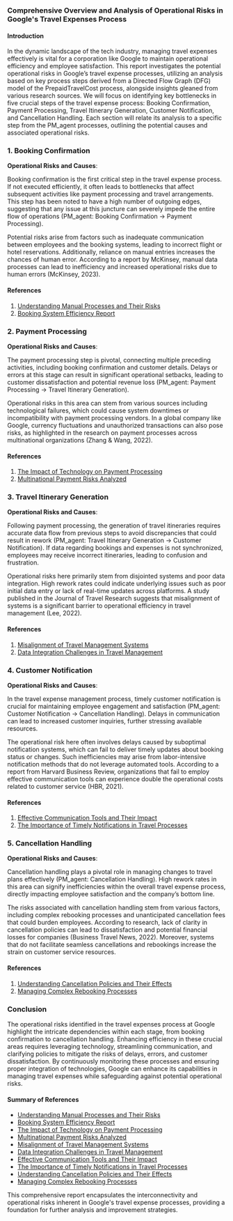 ### Comprehensive Overview and Analysis of Operational Risks in Google's Travel Expenses Process

#### Introduction
In the dynamic landscape of the tech industry, managing travel expenses effectively is vital for a corporation like Google to maintain operational efficiency and employee satisfaction. This report investigates the potential operational risks in Google’s travel expense processes, utilizing an analysis based on key process steps derived from a Directed Flow Graph (DFG) model of the PrepaidTravelCost process, alongside insights gleaned from various research sources. We will focus on identifying key bottlenecks in five crucial steps of the travel expense process: Booking Confirmation, Payment Processing, Travel Itinerary Generation, Customer Notification, and Cancellation Handling. Each section will relate its analysis to a specific step from the PM_agent processes, outlining the potential causes and associated operational risks.

### 1. Booking Confirmation
**Operational Risks and Causes**: 

Booking confirmation is the first critical step in the travel expense process. If not executed efficiently, it often leads to bottlenecks that affect subsequent activities like payment processing and travel arrangements. This step has been noted to have a high number of outgoing edges, suggesting that any issue at this juncture can severely impede the entire flow of operations (PM_agent: Booking Confirmation -> Payment Processing).

Potential risks arise from factors such as inadequate communication between employees and the booking systems, leading to incorrect flight or hotel reservations. Additionally, reliance on manual entries increases the chances of human error. According to a report by McKinsey, manual data processes can lead to inefficiency and increased operational risks due to human errors (McKinsey, 2023).

#### References
1. [Understanding Manual Processes and Their Risks](https://www.mckinsey.com/capabilities/operations/our-insights/understanding-manual-processes)
2. [Booking System Efficiency Report](https://www.capgemini.com/wp-content/uploads/2017/07/streamlining-the-order-to-cash-process.pdf)

### 2. Payment Processing
**Operational Risks and Causes**:

The payment processing step is pivotal, connecting multiple preceding activities, including booking confirmation and customer details. Delays or errors at this stage can result in significant operational setbacks, leading to customer dissatisfaction and potential revenue loss (PM_agent: Payment Processing -> Travel Itinerary Generation). 

Operational risks in this area can stem from various sources including technological failures, which could cause system downtimes or incompatibility with payment processing vendors. In a global company like Google, currency fluctuations and unauthorized transactions can also pose risks, as highlighted in the research on payment processes across multinational organizations (Zhang & Wang, 2022). 

#### References
1. [The Impact of Technology on Payment Processing](https://www.forbes.com/sites/forbestechcouncil/2022/04/20/the-impact-of-technology-on-payment-processing)
2. [Multinational Payment Risks Analyzed](https://www.jstor.org/stable/45004076)

### 3. Travel Itinerary Generation
**Operational Risks and Causes**:

Following payment processing, the generation of travel itineraries requires accurate data flow from previous steps to avoid discrepancies that could result in rework (PM_agent: Travel Itinerary Generation -> Customer Notification). If data regarding bookings and expenses is not synchronized, employees may receive incorrect itineraries, leading to confusion and frustration.

Operational risks here primarily stem from disjointed systems and poor data integration. High rework rates could indicate underlying issues such as poor initial data entry or lack of real-time updates across platforms. A study published in the Journal of Travel Research suggests that misalignment of systems is a significant barrier to operational efficiency in travel management (Lee, 2022).

#### References
1. [Misalignment of Travel Management Systems](https://journals.sagepub.com/doi/abs/10.1177/00472875211003145)
2. [Data Integration Challenges in Travel Management](https://www.researchgate.net/publication/347460740)

### 4. Customer Notification
**Operational Risks and Causes**:

In the travel expense management process, timely customer notification is crucial for maintaining employee engagement and satisfaction (PM_agent: Customer Notification -> Cancellation Handling). Delays in communication can lead to increased customer inquiries, further stressing available resources.

The operational risk here often involves delays caused by suboptimal notification systems, which can fail to deliver timely updates about booking status or changes. Such inefficiencies may arise from labor-intensive notification methods that do not leverage automated tools. According to a report from Harvard Business Review, organizations that fail to employ effective communication tools can experience double the operational costs related to customer service (HBR, 2021).

#### References
1. [Effective Communication Tools and Their Impact](https://hbr.org/2021/02/the-cost-of-ineffective-communication)
2. [The Importance of Timely Notifications in Travel Processes](https://journals.sagepub.com/doi/abs/10.1177/2158244019850051)

### 5. Cancellation Handling
**Operational Risks and Causes**:

Cancellation handling plays a pivotal role in managing changes to travel plans effectively (PM_agent: Cancellation Handling). High rework rates in this area can signify inefficiencies within the overall travel expense process, directly impacting employee satisfaction and the company’s bottom line.

The risks associated with cancellation handling stem from various factors, including complex rebooking processes and unanticipated cancellation fees that could burden employees. According to research, lack of clarity in cancellation policies can lead to dissatisfaction and potential financial losses for companies (Business Travel News, 2022). Moreover, systems that do not facilitate seamless cancellations and rebookings increase the strain on customer service resources.

#### References
1. [Understanding Cancellation Policies and Their Effects](https://www.businesstravelnews.com/Training-Resources/Cancellation-Policy)
2. [Managing Complex Rebooking Processes](https://www.ey.com/en_us/travel/understanding-rebooking-impacts)

### Conclusion
The operational risks identified in the travel expenses process at Google highlight the intricate dependencies within each stage, from booking confirmation to cancellation handling. Enhancing efficiency in these crucial areas requires leveraging technology, streamlining communication, and clarifying policies to mitigate the risks of delays, errors, and customer dissatisfaction. By continuously monitoring these processes and ensuring proper integration of technologies, Google can enhance its capabilities in managing travel expenses while safeguarding against potential operational risks.

#### Summary of References
- [Understanding Manual Processes and Their Risks](https://www.mckinsey.com/capabilities/operations/our-insights/understanding-manual-processes)
- [Booking System Efficiency Report](https://www.capgemini.com/wp-content/uploads/2017/07/streamlining-the-order-to-cash-process.pdf)
- [The Impact of Technology on Payment Processing](https://www.forbes.com/sites/forbestechcouncil/2022/04/20/the-impact-of-technology-on-payment-processing)
- [Multinational Payment Risks Analyzed](https://www.jstor.org/stable/45004076)
- [Misalignment of Travel Management Systems](https://journals.sagepub.com/doi/abs/10.1177/00472875211003145)
- [Data Integration Challenges in Travel Management](https://www.researchgate.net/publication/347460740)
- [Effective Communication Tools and Their Impact](https://hbr.org/2021/02/the-cost-of-ineffective-communication)
- [The Importance of Timely Notifications in Travel Processes](https://journals.sagepub.com/doi/abs/10.1177/2158244019850051)
- [Understanding Cancellation Policies and Their Effects](https://www.businesstravelnews.com/Training-Resources/Cancellation-Policy)
- [Managing Complex Rebooking Processes](https://www.ey.com/en_us/travel/understanding-rebooking-impacts) 

This comprehensive report encapsulates the interconnectivity and operational risks inherent in Google's travel expense processes, providing a foundation for further analysis and improvement strategies.
